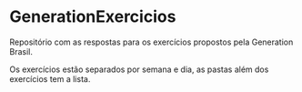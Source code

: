 # GenerationExercicios
Repositório com as respostas para os exercícios propostos pela Generation Brasil.

Os exercícios estão separados por semana e dia, as pastas além dos exercícios tem a lista.
